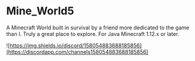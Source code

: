 # Mine_World5
 A Minecraft World built in survival by a friend more dedicated to the game than I. Truly a great place to explore. For Java Minecraft 1.12.x or later. 


![https://img.shields.io/discord/158054883688185856](https://discordapp.com/channels158054883688185856)
